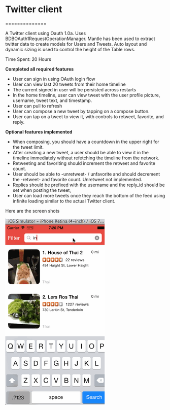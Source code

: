 # Twitter client
==============

A Twitter client using Oauth 1.0a. Uses BDBOAuth1RequestOperationManager. Mantle has been used to extract twitter data to create models for Users and Tweets. Auto layout and dynamic sizing is used to control the height of the Table rows.


Time Spent: 20 Hours

**Completed all required features**
- User can sign in using OAuth login flow
- User can view last 20 tweets from their home timeline
- The current signed in user will be persisted across restarts
- In the home timeline, user can view tweet with the user profile picture, username, tweet text, and timestamp.
- User can pull to refresh
- User can compose a new tweet by tapping on a compose button.
- User can tap on a tweet to view it, with controls to retweet, favorite, and reply.

**Optional features implemented**
- When composing, you should have a countdown in the upper right for the tweet limit.
- After creating a new tweet, a user should be able to view it in the timeline immediately without refetching the timeline from the network.
- Retweeting and favoriting should increment the retweet and favorite count.
- User should be able to -unretweet- / unfavorite and should decrement the -retweet- and favorite count. Unretweet not implemented.
- Replies should be prefixed with the username and the reply_id should be set when posting the tweet,
- User can load more tweets once they reach the bottom of the feed using infinite loading similar to the actual Twitter client.

     
     
Here are the screen shots

![Twitter Client Demo](https://github.com/tasveer/Yelp/blob/master/YelpDemo.gif?raw=true)

